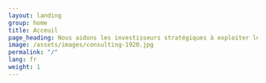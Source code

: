 ```yaml
---
layout: landing
group: home
title: Acceuil
page_heading: Nous aidons les investisseurs stratégiques à exploiter les données et les analyses innovantes pour améliorer leurs rendements
image: /assets/images/consulting-1920.jpg
permalink: "/"
lang: fr
weight: 1
---
```


